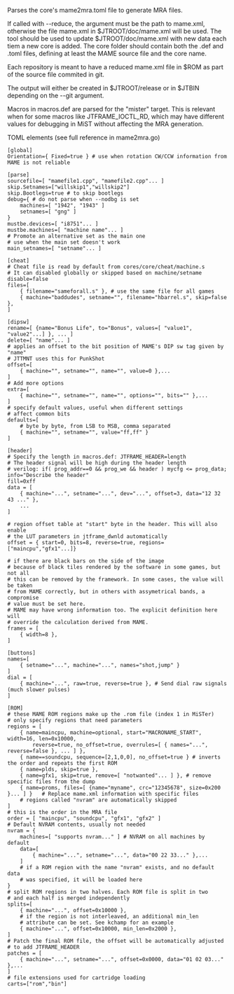 Parses the core's mame2mra.toml file to generate MRA files.

If called with --reduce, the argument must be the path to mame.xml,
otherwise the file mame.xml in $JTROOT/doc/mame.xml will be used. The tool
should be used to update $JTROOT/doc/mame.xml with new data each tiem a new
core is added. The core folder should contain both the .def and .toml files,
defining at least the MAME source file and the core name.

Each repository is meant to have a reduced mame.xml file in $ROM as
part of the source file commited in git.

The output will either be created in $JTROOT/release or in $JTBIN
depending on the --git argument.

Macros in macros.def are parsed for the "mister" target. This is relevant when
for some macros like JTFRAME_IOCTL_RD, which may have different values for
debugging in MiST without affecting the MRA generation.

TOML elements (see full reference in mame2mra.go)

```
[global]
Orientation={ Fixed=true } # use when rotation CW/CCW information from MAME is not reliable

[parse]
sourcefile=[ "mamefile1.cpp", "mamefile2.cpp"... ]
skip.Setnames=["willskip1","willskip2"]
skip.Bootlegs=true # to skip bootlegs
debug={ # do not parse when --nodbg is set
	machines=[ "1942", "1943" ]
	setnames=[ "gng" ]
}
mustbe.devices=[ "i8751"... ]
mustbe.machines=[ "machine name"... ]
# Promote an alternative set as the main one
# use when the main set doesn't work
main_setnames=[ "setname"... ]

[cheat]
# Cheat file is read by default from cores/core/cheat/machine.s
# It can disabled globally or skipped based on machine/setname
disable=false
files=[
	{ filename="sameforall.s" }, # use the same file for all games
	{ machine="baddudes", setname="", filename="hbarrel.s", skip=false },
]

[dipsw]
rename=[ {name="Bonus Life", to="Bonus", values=[ "value1", "value2"...] }, ... ]
delete=[ "name"... ]
# applies an offset to the bit position of MAME's DIP sw tag given by "name"
# JTTMNT uses this for PunkShot
offset=[
	{ machine="", setname="", name="", value=0 },...
]
# Add more options
extra=[
	{ machine="", setname="", name="", options="", bits="" },...
]
# specify default values, useful when different settings
# affect common bits
defaults=[
	# byte by byte, from LSB to MSB, comma separated
	{ machine="", setname="", value="ff,ff" }
]

[header]
# Specify the length in macros.def: JTFRAME_HEADER=length
# The header signal will be high during the header length
# verilog: if( prog_addr==0 && prog_we && header ) mycfg <= prog_data;
info="Describe the header"
fill=0xff
data = [
	{ machine="...", setname="...", dev="...", offset=3, data="12 32 43 ..." },
	...
]

# region offset table at "start" byte in the header. This will also enable
# the LUT parameters in jtframe_dwnld automatically
offset = { start=0, bits=8, reverse=true, regions=["maincpu","gfx1"...]}

# if there are black bars on the side of the image
# because of black tiles rendered by the software in some games, but not all
# this can be removed by the framework. In some cases, the value will be taken
# from MAME correctly, but in others with assymetrical bands, a compromise
# value must be set here.
# MAME may have wrong information too. The explicit definition here will
# override the calculation derived from MAME.
frames = [
    { width=8 },
]

[buttons]
names=[
	{ setname="...", machine="...", names="shot,jump" }
]
dial = [
	{ machine="...", raw=true, reverse=true }, # Send dial raw signals (much slower pulses)
]

[ROM]
# these MAME ROM regions make up the .rom file (index 1 in MiSTer)
# only specify regions that need parameters
regions = [
	{ name=maincpu, machine=optional, start="MACRONAME_START", width=16, len=0x10000,
		reverse=true, no_offset=true, overrules=[ { names="...", reverse=false }, ... ] },
	{ name==soundcpu, sequence=[2,1,0,0], no_offset=true } # inverts the order and repeats the first ROM
	{ name=plds, skip=true },
	{ name=gfx1, skip=true, remove=[ "notwanted"... ] }, # remove specific files from the dump
	{ name=proms, files=[ {name="myname", crc="12345678", size=0x200 }... ] }	# Replace mame.xml information with specific files
	# regions called "nvram" are automatically skipped
]
# this is the order in the MRA file
order = [ "maincpu", "soundcpu", "gfx1", "gfx2" ]
# Default NVRAM contents, usually not needed
nvram = {
	machines=[ "supports nvram..." ] # NVRAM on all machines by default
	data=[
		{ machine="...", setname="...", data="00 22 33..." },...
	]
	# if a ROM region with the name "nvram" exists, and no default data
	# was specified, it will be loaded here
}
# split ROM regions in two halves. Each ROM file is split in two
# and each half is merged independently
splits=[
	{ machine="...", offset=0x10000 },
	# if the region is not interleaved, an additional min_len
	# attribute can be set. See kchamp for an example
	{ machine="...", offset=0x10000, min_len=0x2000 },
]
# Patch the final ROM file, the offset will be automatically adjusted
# to add JTFRAME_HEADER
patches = [
	{ machine="...", setname="...", offset=0x0000, data="01 02 03..." },...
]
# file extensions used for cartridge loading
carts=["rom","bin"]
```